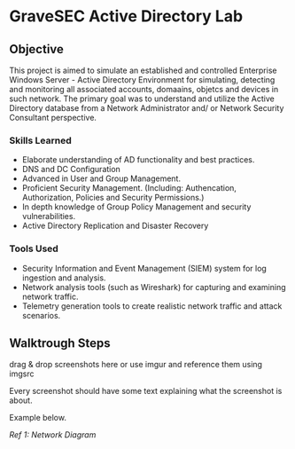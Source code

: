 # GraveSEC Active Directory Lab

## Objective

This project is aimed to simulate an established and controlled Enterprise Windows Server - Active Directory Environment for simulating, detecting and monitoring all associated accounts, domaains, objetcs and devices in such network. The primary goal was to understand and utilize the Active Directory database from a Network Administrator and/ or Network Security Consultant perspective.

### Skills Learned

- Elaborate understanding of AD functionality and best practices.
- DNS and DC Configuration
- Advanced in User and Group Management.
- Proficient Security Management. (Including: Authencation, Authorization, Policies and Security Permissions.)
- In depth knowledge of Group Policy Management and security vulnerabilities.
- Active Directory Replication and Disaster Recovery

### Tools Used

- Security Information and Event Management (SIEM) system for log ingestion and analysis.
- Network analysis tools (such as Wireshark) for capturing and examining network traffic.
- Telemetry generation tools to create realistic network traffic and attack scenarios.

## Walktrough Steps
drag & drop screenshots here or use imgur and reference them using imgsrc

Every screenshot should have some text explaining what the screenshot is about.

Example below.

*Ref 1: Network Diagram*
